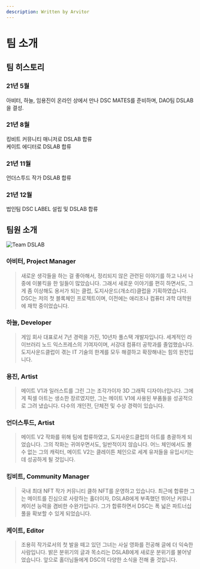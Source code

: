 ```yaml
---
description: Written by Arvitor
---
```


# 팀 소개

## 팀 히스토리

### 21년 5월

아비터, 하늘, 임용진이 온라인 상에서 만나 DSC MATES를 준비하며, DAO팀 DSLAB을 결성.

### 21년 8월

킹비트 커뮤니티 매니저로 DSLAB 합류\
케이트 에디터로 DSLAB 합류

### 21년 11월

언더스투드 작가 DSLAB 합류

### 21년 12월&#x20;

법인팀 DSC LABEL 설립 및 DSLAB 합류

## 팀원 소개



![Team DSLAB](https://miro.medium.com/max/700/1\*-0MEuOmvwyZjeWC0sCb3uA.png)

### 아비터, Project Manager&#x20;

> 새로운 생각들을 하는 걸 좋아해서, 정리되지 않은 관련된 이야기를 하고 나서 나중에 이불킥을 한 일들이 많았습니다. 그래서 새로운 이야기를 편히 하면서도, 그게 좀 이상해도 용서가 되는 클럽, 도지사운드(개소리)클럽을 기획하였습니다. DSC는 저의 첫 블록체인 프로젝트이며, 이전에는 애리조나 컴퓨터 과학 대학원에 재학 중이었습니다.

### 하늘, Developer

> 게임 회사 대표로서 7년 경력을 가진, 10년차 풀스택 개발자입니다. 세계적인 라이브러리 노드 익스프레스의 기여자이며, 서강대 컴퓨터 공학과를 졸업했습니다. 도지사운드클럽이 겪는 IT 기술의 한계를 모두 해결하고 확장해내는 힘의 원천입니다.

### 용진, Artist

> 메이트 V1과 일러스트를 그린 그는 조각가이자 3D 그래픽 디자이너입니다. 그에게 픽셀 아트는 생소한 장르였지만, 그는 메이트 V1에 사용된 부품들을 성공적으로 그려 냈습니다. 다수의 개인전, 단체전 및 수상 경력이 있습니다.

### 언더스투드, Artist

> 메이트 V2 작화를 위해 팀에 합류하였고, 도지사운드클럽의 아트를 총괄하게 되었습니다. 그의 작화는 귀여우면서도, 일반적이지 않습니다. 어느 체인에서도 볼 수 없는 그의 캐릭터, 메이트 V2는 클레이튼 체인으로 세계 유저들을 유입시키는데 성공하게 될 것입니다.

### 킹비트, Community Manager

> 국내 최대 NFT 작가 커뮤니티 클하 NFT를 운영하고 있습니다. 최근에 합류한 그는 메이트를 진심으로 사랑하는 홀더이자, DSLAB에게 부족했던 뛰어난 커뮤니케이션 능력을 겸비한 수완가입니다. 그가 합류하면서 DSC는 폭 넓은 파트너십 풀을 확보할 수 있게 되었습니다.

### 케이트, Editor

> 조용히 작가로서의 첫 발을 떼고 있던 그녀는 사실 영화를 전공해 글에 더 익숙한 사람입니다. 밝은 분위기의 글과 목소리는 DSLAB에게 새로운 분위기를 불어넣었습니다. 앞으로 홀더님들에게 DSC의 다양한 소식을 전해 줄 것입니다.



